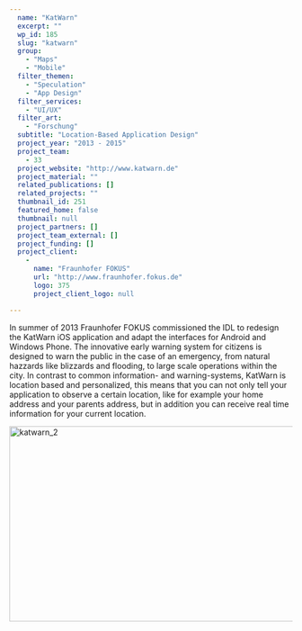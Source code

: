```yaml
---
  name: "KatWarn"
  excerpt: ""
  wp_id: 185
  slug: "katwarn"
  group: 
    - "Maps"
    - "Mobile"
  filter_themen: 
    - "Speculation"
    - "App Design"
  filter_services: 
    - "UI/UX"
  filter_art: 
    - "Forschung"
  subtitle: "Location-Based Application Design"
  project_year: "2013 - 2015"
  project_team: 
    - 33
  project_website: "http://www.katwarn.de"
  project_material: ""
  related_publications: []
  related_projects: ""
  thumbnail_id: 251
  featured_home: false
  thumbnail: null
  project_partners: []
  project_team_external: []
  project_funding: []
  project_client: 
    - 
      name: "Fraunhofer FOKUS"
      url: "http://www.fraunhofer.fokus.de"
      logo: 375
      project_client_logo: null

---
```

In summer of 2013 Fraunhofer FOKUS commissioned the IDL to redesign the KatWarn iOS application and adapt the interfaces for Android and Windows Phone. The innovative early warning system for citizens is designed to warn the public in the case of an emergency, from natural hazzards like blizzards and flooding, to large scale operations within the city. In contrast to common information- and warning-systems, KatWarn is location based and personalized, this means that you can not only tell your application to observe a certain location, like for example your home address and your parents address, but in addition you can receive real time information for your current location.

<a href="http://dev.jorditost.com/idl/wp-content/uploads/2015/11/katwarn_2.jpg"><img class="alignnone wp-image-252 size-content-image" src="http://dev.jorditost.com/idl/wp-content/uploads/2015/11/katwarn_2-660x347.jpg" alt="katwarn_2" width="660" height="347" /></a>